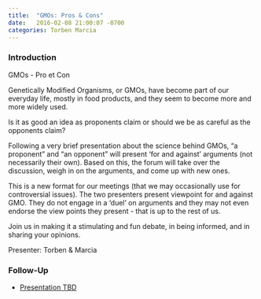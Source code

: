 ```yaml
---
title:  "GMOs: Pros & Cons"
date:   2016-02-08 21:00:07 -0700
categories: Torben Marcia
---
```


### Introduction

GMOs - Pro et Con

Genetically Modified Organisms, or GMOs, have become part of our everyday life, mostly in food products, and they seem to become more and more widely used.  

Is it as good an idea as proponents claim or should we be as careful as the opponents claim?

Following a very brief presentation about the science behind GMOs, “a proponent” and “an opponent” will present ‘for and against’ arguments (not necessarily their own). Based on this, the forum will take over the discussion, weigh in on the arguments, and come up with new ones.

This is a new format for our meetings (that we may occasionally use for controversial issues). The two presenters present viewpoint for and against GMO. They do not engage in a ‘duel’ on arguments and they may not even endorse the view points they present - that is up to the rest of us.

Join us in making it a stimulating and fun debate, in being informed, and in sharing your opinions.

Presenter: Torben & Marcia

### Follow-Up

* [Presentation TBD](/assets/present/tbd.pdf) 


